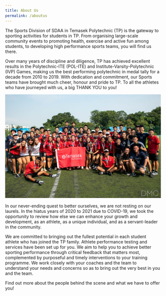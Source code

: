 ```yaml
---
title: About Us
permalink: /aboutus
---
```



The Sports Division of SDAA in Temasek Polytechnic (TP) is the gateway to sporting activities for students in TP. From organising large-scale community events to promoting health, exercise and active fun among students, to developing high performance sports teams, you will find us there.

Over many years of discipline and diligence, TP has achieved excellent results in the Polytechnic-ITE (POL-ITE) and Institute-Varsity-Polytechnic (IVP) Games, making us the best performing polytechnic in medal tally for a decade from 2010 to 2019.  With dedication and commitment, our Sports teams have brought much cheer, honour and pride to TP.  To all the athletes who have journeyed with us, a big THANK YOU to you!

![Alt text for image on Isomer site](/images/staff-team-images/champ%20ultimate%20frisbee.jpg)

In our never-ending quest to better ourselves, we are not resting on our laurels.  In the hiatus years of 2020 to 2021 due to COVID-19, we took the opportunity to review how else we can enhance your growth and development, as an athlete, as a unique individual, and as a servant-leader in the community. 

We are committed to bringing out the fullest potential in each student athlete who has joined the TP family.  Athlete performance testing and services have been set up for you.  We aim to help you to achieve better sporting performance through critical feedback that matters most, complemented by purposeful and timely interventions to your training programme.  We work closely with your coaches and the team to understand your needs and concerns so as to bring out the very best in you and the team.

Find out more about the people behind the scene and what we have to offer you!